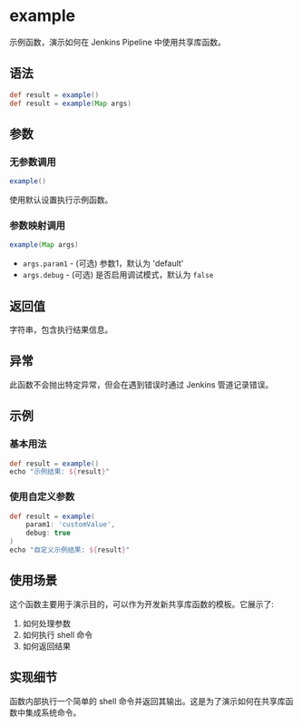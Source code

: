 # example

示例函数，演示如何在 Jenkins Pipeline 中使用共享库函数。

## 语法

```groovy
def result = example()
def result = example(Map args)
```

## 参数

### 无参数调用

```groovy
example()
```

使用默认设置执行示例函数。

### 参数映射调用

```groovy
example(Map args)
```

- `args.param1` - (可选) 参数1，默认为 'default'
- `args.debug` - (可选) 是否启用调试模式，默认为 `false`

## 返回值

字符串，包含执行结果信息。

## 异常

此函数不会抛出特定异常，但会在遇到错误时通过 Jenkins 管道记录错误。

## 示例

### 基本用法

```groovy
def result = example()
echo "示例结果: ${result}"
```

### 使用自定义参数

```groovy
def result = example(
    param1: 'customValue',
    debug: true
)
echo "自定义示例结果: ${result}"
```

## 使用场景

这个函数主要用于演示目的，可以作为开发新共享库函数的模板。它展示了:

1. 如何处理参数
2. 如何执行 shell 命令
3. 如何返回结果

## 实现细节

函数内部执行一个简单的 shell 命令并返回其输出。这是为了演示如何在共享库函数中集成系统命令。
